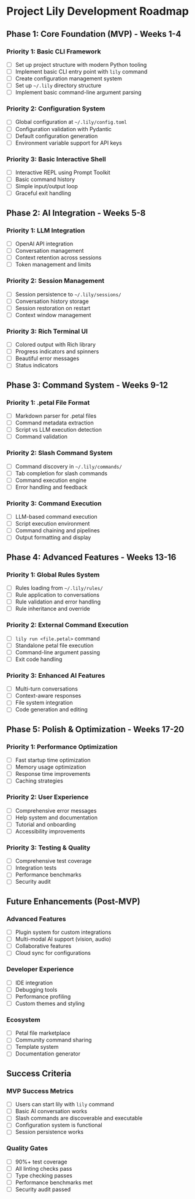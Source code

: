 # Project Lily Development Roadmap

## Phase 1: Core Foundation (MVP) - Weeks 1-4

### Priority 1: Basic CLI Framework
- [ ] Set up project structure with modern Python tooling
- [ ] Implement basic CLI entry point with `lily` command
- [ ] Create configuration management system
- [ ] Set up `~/.lily` directory structure
- [ ] Implement basic command-line argument parsing

### Priority 2: Configuration System
- [ ] Global configuration at `~/.lily/config.toml`
- [ ] Configuration validation with Pydantic
- [ ] Default configuration generation
- [ ] Environment variable support for API keys

### Priority 3: Basic Interactive Shell
- [ ] Interactive REPL using Prompt Toolkit
- [ ] Basic command history
- [ ] Simple input/output loop
- [ ] Graceful exit handling

## Phase 2: AI Integration - Weeks 5-8

### Priority 1: LLM Integration
- [ ] OpenAI API integration
- [ ] Conversation management
- [ ] Context retention across sessions
- [ ] Token management and limits

### Priority 2: Session Management
- [ ] Session persistence to `~/.lily/sessions/`
- [ ] Conversation history storage
- [ ] Session restoration on restart
- [ ] Context window management

### Priority 3: Rich Terminal UI
- [ ] Colored output with Rich library
- [ ] Progress indicators and spinners
- [ ] Beautiful error messages
- [ ] Status indicators

## Phase 3: Command System - Weeks 9-12

### Priority 1: .petal File Format
- [ ] Markdown parser for .petal files
- [ ] Command metadata extraction
- [ ] Script vs LLM execution detection
- [ ] Command validation

### Priority 2: Slash Command System
- [ ] Command discovery in `~/.lily/commands/`
- [ ] Tab completion for slash commands
- [ ] Command execution engine
- [ ] Error handling and feedback

### Priority 3: Command Execution
- [ ] LLM-based command execution
- [ ] Script execution environment
- [ ] Command chaining and pipelines
- [ ] Output formatting and display

## Phase 4: Advanced Features - Weeks 13-16

### Priority 1: Global Rules System
- [ ] Rules loading from `~/.lily/rules/`
- [ ] Rule application to conversations
- [ ] Rule validation and error handling
- [ ] Rule inheritance and override

### Priority 2: External Command Execution
- [ ] `lily run <file.petal>` command
- [ ] Standalone petal file execution
- [ ] Command-line argument passing
- [ ] Exit code handling

### Priority 3: Enhanced AI Features
- [ ] Multi-turn conversations
- [ ] Context-aware responses
- [ ] File system integration
- [ ] Code generation and editing

## Phase 5: Polish & Optimization - Weeks 17-20

### Priority 1: Performance Optimization
- [ ] Fast startup time optimization
- [ ] Memory usage optimization
- [ ] Response time improvements
- [ ] Caching strategies

### Priority 2: User Experience
- [ ] Comprehensive error messages
- [ ] Help system and documentation
- [ ] Tutorial and onboarding
- [ ] Accessibility improvements

### Priority 3: Testing & Quality
- [ ] Comprehensive test coverage
- [ ] Integration tests
- [ ] Performance benchmarks
- [ ] Security audit

## Future Enhancements (Post-MVP)

### Advanced Features
- [ ] Plugin system for custom integrations
- [ ] Multi-modal AI support (vision, audio)
- [ ] Collaborative features
- [ ] Cloud sync for configurations

### Developer Experience
- [ ] IDE integration
- [ ] Debugging tools
- [ ] Performance profiling
- [ ] Custom themes and styling

### Ecosystem
- [ ] Petal file marketplace
- [ ] Community command sharing
- [ ] Template system
- [ ] Documentation generator

## Success Criteria

### MVP Success Metrics
- [ ] Users can start lily with `lily` command
- [ ] Basic AI conversation works
- [ ] Slash commands are discoverable and executable
- [ ] Configuration system is functional
- [ ] Session persistence works

### Quality Gates
- [ ] 90%+ test coverage
- [ ] All linting checks pass
- [ ] Type checking passes
- [ ] Performance benchmarks met
- [ ] Security audit passed
